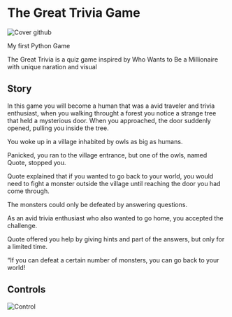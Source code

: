 # The Great Trivia Game

![Cover github](https://github.com/user-attachments/assets/74d7b8c5-1f8a-4432-a606-bef6472e92ff)

My first Python Game

The Great Trivia is a quiz game inspired by Who Wants to Be a Millionaire with unique naration and visual


## Story
In this game you will become a human that was a avid traveler and trivia enthusiast, when you walking throught a forest you notice a strange tree that held a mysterious door. When you approached, the door suddenly opened, pulling you inside the tree.

You woke up in a village inhabited by owls as big as humans.

Panicked, you ran to the village entrance, but one of the owls, named Quote, stopped you.

Quote explained that if you wanted to go back to your world, you would need to fight a monster outside the village until reaching the door you had come through.

The monsters could only be defeated by answering questions.

As an avid trivia enthusiast who also wanted to go home, you accepted the challenge.

Quote offered you help by giving hints and part of the answers, but only for a limited time.

“If you can defeat a certain number of monsters, you can go back to your world!

## Controls

![Control](https://github.com/user-attachments/assets/409ed3d0-2046-49e1-8864-68f69243c0f2)

